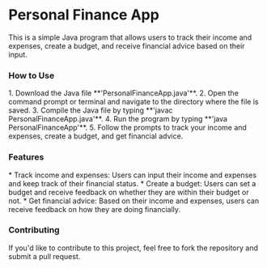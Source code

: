 # Personal Finance App
This is a simple Java program that allows users to track their income and expenses, create a budget, and receive financial advice based on their input.

<h3>How to Use</h3>
1. Download the Java file **'PersonalFinanceApp.java'**.
2. Open the command prompt or terminal and navigate to the directory where the file is saved.
3. Compile the Java file by typing **'javac PersonalFinanceApp.java'**.
4. Run the program by typing **'java PersonalFinanceApp'**.
5. Follow the prompts to track your income and expenses, create a budget, and get financial advice.

<h3>Features</h3>
* Track income and expenses: Users can input their income and expenses and keep track of their financial status.
* Create a budget: Users can set a budget and receive feedback on whether they are within their budget or not.
* Get financial advice: Based on their income and expenses, users can receive feedback on how they are doing financially.

<h3>Contributing</h3>
If you'd like to contribute to this project, feel free to fork the repository and submit a pull request.
